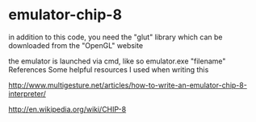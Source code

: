 # emulator-chip-8

in addition to this code, you need the "glut" library which can be downloaded from the "OpenGL" website

the emulator is launched via cmd, like so
emulator.exe "filename"
References
Some helpful resources I used when writing this

http://www.multigesture.net/articles/how-to-write-an-emulator-chip-8-interpreter/

http://en.wikipedia.org/wiki/CHIP-8


